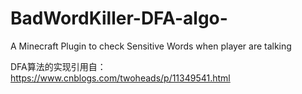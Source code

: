 # BadWordKiller-DFA-algo-
A Minecraft Plugin to check Sensitive Words when player are talking

DFA算法的实现引用自：https://www.cnblogs.com/twoheads/p/11349541.html

